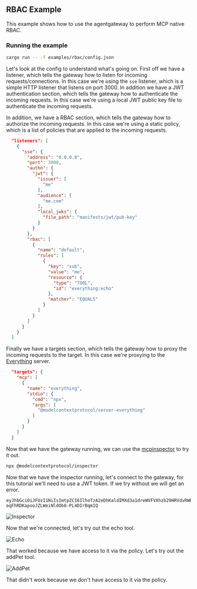 ## RBAC Example

This example shows how to use the agentgateway to perform MCP native RBAC.

### Running the example

```bash
cargo run -- -f examples/rbac/config.json
```

Let's look at the config to understand what's going on. First off we have a listener, which tells the gateway how to listen for incoming requests/connections. In this case we're using the `sse` listener, which is a simple HTTP listener that listens on port 3000. In addition we have a JWT authentication section, which tells the gateway how to authenticate the incoming requests. In this case we're using a local JWT public key file to authenticate the incoming requests.

In addition, we have a RBAC section, which tells the gateway how to authorize the incoming requests. In this case we're using a static policy, which is a list of policies that are applied to the incoming requests.
```json
  "listeners": [
    {
      "sse": {
        "address": "0.0.0.0",
        "port": 3000,
        "authn": {
          "jwt": {
            "issuer": [
              "me"
            ],
            "audience": [
              "me.com"
            ],
            "local_jwks": {
              "file_path": "manifests/jwt/pub-key"
            }
          }
        },
        "rbac": [
          {
            "name": "default",
            "rules": [
              {
                "key": "sub",
                "value": "me",
                "resource": {
                  "type": "TOOL",
                  "id": "everything:echo"
                },
                "matcher": "EQUALS"
              }
            ]
          }
        ]
      }
    }
  ]
```


Finally we have a targets section, which tells the gateway how to proxy the incoming requests to the target. In this case we're proxying to the [Everything](https://github.com/modelcontextprotocol/servers/blob/main/src/everything) server.
```json
  "targets": {
    "mcp": [
      {
        "name": "everything",
        "stdio": {
          "cmd": "npx",
          "args": [
            "@modelcontextprotocol/server-everything"
          ]
        }
      }
    ]
  }
```

Now that we have the gateway running, we can use the [mcpinspector](https://github.com/modelcontextprotocol/inspector) to try it out.
```bash
npx @modelcontextprotocol/inspector
```

Now that we have the inspector running, let's connect to the gateway, for this tutorial we'll need to use a JWT token. If we try without we will get an error.
```
eyJhbGciOiJFUzI1NiIsImtpZCI6IlhoTzA2eDhKaldIMXd3a1dreWVFVXhzb29HRVdvRWRpZEVwd3lkX2htdUkiLCJ0eXAiOiJKV1QifQ.eyJhdWQiOiJtZS5jb20iLCJleHAiOjE5MDA2NTAyOTQsImlhdCI6MTc0Mjg2OTUxNywiaXNzIjoibWUiLCJqdGkiOiI3MDViYjM4MTNjN2Q3NDhlYjAyNzc5MjViZGExMjJhZmY5ZDBmYzE1MDNiOGY3YzFmY2I1NDc3MmRiZThkM2ZhIiwibmJmIjoxNzQyODY5NTE3LCJzdWIiOiJtZSJ9.cLeIaiWWMNuNlY92RiCV3k7mScNEvcVCY0WbfNWIvRFMOn_I3v-oqFhRDKapooJZLWeiNldOb8-PL4DIrBqmIQ
```

![Inspector](./img/connect.png)

Now that we're connected, let's try out the echo tool.

![Echo](./img/echo.png)

That worked because we have access to it via the policy. Let's try out the addPet tool.

![AddPet](./img/add.png)

That didn't work because we don't have access to it via the policy.



